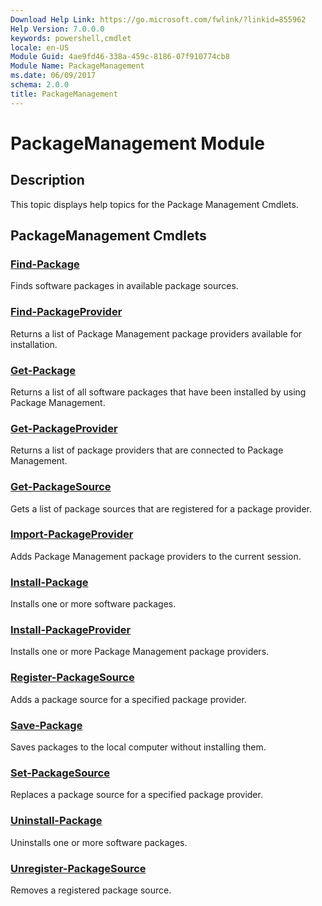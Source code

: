 ```yaml
---
Download Help Link: https://go.microsoft.com/fwlink/?linkid=855962
Help Version: 7.0.0.0
keywords: powershell,cmdlet
locale: en-US
Module Guid: 4ae9fd46-338a-459c-8186-07f910774cb8
Module Name: PackageManagement
ms.date: 06/09/2017
schema: 2.0.0
title: PackageManagement
---
```

# PackageManagement Module

## Description

This topic displays help topics for the Package Management Cmdlets.

## PackageManagement Cmdlets

### [Find-Package](Find-Package.md)

Finds software packages in available package sources.

### [Find-PackageProvider](Find-PackageProvider.md)

Returns a list of Package Management package providers available for installation.

### [Get-Package](Get-Package.md)

Returns a list of all software packages that have been installed by using Package Management.

### [Get-PackageProvider](Get-PackageProvider.md)

Returns a list of package providers that are connected to Package Management.

### [Get-PackageSource](Get-PackageSource.md)

Gets a list of package sources that are registered for a package provider.

### [Import-PackageProvider](Import-PackageProvider.md)

Adds Package Management package providers to the current session.

### [Install-Package](Install-Package.md)

Installs one or more software packages.

### [Install-PackageProvider](Install-PackageProvider.md)

Installs one or more Package Management package providers.

### [Register-PackageSource](Register-PackageSource.md)

Adds a package source for a specified package provider.

### [Save-Package](Save-Package.md)

Saves packages to the local computer without installing them.

### [Set-PackageSource](Set-PackageSource.md)

Replaces a package source for a specified package provider.

### [Uninstall-Package](Uninstall-Package.md)

Uninstalls one or more software packages.

### [Unregister-PackageSource](Unregister-PackageSource.md)

Removes a registered package source.
